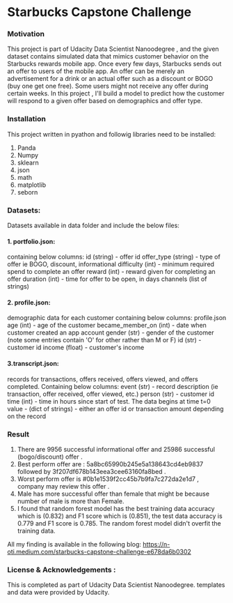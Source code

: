 # Starbucks Capstone Challenge


### Motivation

This project is part of Udacity Data Scientist Nanoodegree , and the given dataset contains simulated data that mimics customer behavior on the Starbucks rewards mobile app. Once every few days, Starbucks sends out an offer to users of the mobile app. An offer can be merely an advertisement for a drink or an actual offer such as a discount or BOGO (buy one get one free). Some users might not receive any offer during certain weeks.
In this project , I'll build a model to predict how the customer will respond to a given offer based on demographics and offer type.

### Installation

This project written in pyathon and followig libraries need to be installed:

1. Panda
2. Numpy
3. sklearn
4. json
5. math
6. matplotlib
7. seborn



### Datasets:

Datasets available in data folder and include the below files:

#### 1. portfolio.json:
containing below columns:
id (string) - offer id
offer_type (string) - type of offer ie BOGO, discount, informational
difficulty (int) - minimum required spend to complete an offer
reward (int) - reward given for completing an offer
duration (int) - time for offer to be open, in days
channels (list of strings)

#### 2. profile.json:
 demographic data for each customer containing below columns:
 profile.json
 age (int) - age of the customer
 became_member_on (int) - date when customer created an app account
 gender (str) - gender of the customer (note some entries contain 'O' for other rather than M or F)
 id (str) - customer id
 income (float) - customer's income


#### 3.transcript.json:
records for transactions, offers received, offers viewed, and offers completed. Containing below columns:
event (str) - record description (ie transaction, offer received, offer viewed, etc.)
person (str) - customer id
time (int) - time in hours since start of test. The data begins at time t=0
value - (dict of strings) - either an offer id or transaction amount depending on the record


### Result
1. There are 9956 successful informational offer and 25986 successful (bogo/discount) offer .
2. Best perform offer are : 5a8bc65990b245e5a138643cd4eb9837 followed by 3f207df678b143eea3cee63160fa8bed .
3. Worst perform offer is #0b1e1539f2cc45b7b9fa7c272da2e1d7 , company may review this offer .
4. Male has more successful offer than female that might be because number of male is more than Female.
5. I found that random forest model has the best training data accuracy which is (0.832) and F1 score which is (0.851), the test data accuracy is 0.779 and F1 score is 0.785. The random forest model didn't overfit the training data.

All my finding is available in the following blog: https://n-oti.medium.com/starbucks-capstone-challenge-e678da6b0302

### License & Acknowledgements :

This is completed as part of Udacity Data Scientist Nanoodegree. templates and data were provided by Udacity.
